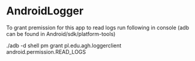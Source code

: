 # AndroidLogger

To grant premission for this app to read logs run following in console (adb can be found in Android/sdk/platform-tools)

./adb -d shell pm grant pl.edu.agh.loggerclient android.permission.READ_LOGS

